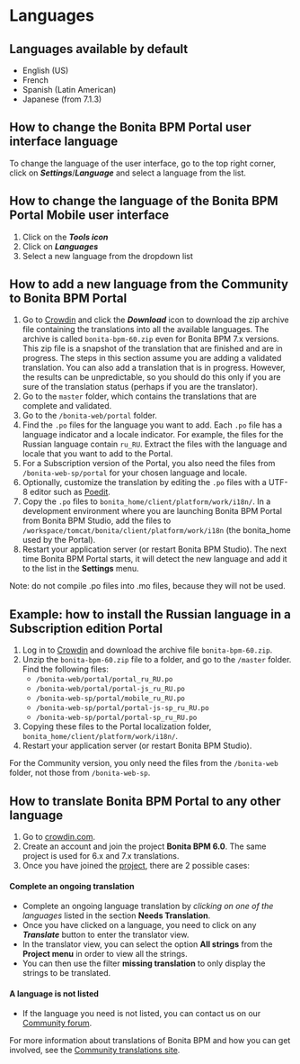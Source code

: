 # Languages

## Languages available by default 

* English (US)
* French
* Spanish (Latin American)
* Japanese (from 7.1.3)

## How to change the Bonita BPM Portal user interface language

To change the language of the user interface, go to the top right corner, click on _**Settings**_/_**Language**_ and select a language from the list.

## How to change the language of the Bonita BPM Portal Mobile user interface

1. Click on the _**Tools icon**_
2. Click on _**Languages**_
3. Select a new language from the dropdown list

## How to add a new language from the Community to Bonita BPM Portal

1. Go to [Crowdin](http://translate.bonitasoft.org/) and click the **_Download_** icon to download the zip archive file containing the translations into all the available languages. 
The archive is called `bonita-bpm-60.zip` even for Bonita BPM 7.x versions.
This zip file is a snapshot of the translation that are finished and are in progress. The steps in this section assume you are adding a validated translation. You can also add a translation that is in progress. However, the results can be unpredictable, so you should do this only if you are sure of the translation status (perhaps if you are the translator). 
2. Go to the `master` folder, which contains the translations that are complete and validated.
3. Go to the `/bonita-web/portal` folder. 
4. Find the `.po` files for the language you want to add. Each `.po` file has a language indicator and a locale indicator. 
For example, the files for the Russian language contain `ru_RU`. Extract the files with the language and locale that you want to add to the Portal.
5. For a Subscription version of the Portal, you also need the files from `/bonita-web-sp/portal` for your chosen language and locale.
6. Optionally, customize the translation by editing the `.po` files with a UTF-8 editor such as [Poedit](https://poedit.net/).
7. Copy the `.po` files to `bonita_home/client/platform/work/i18n/`. 
In a development environment where you are launching Bonita BPM Portal from Bonita BPM Studio, add the files to `/workspace/tomcat/bonita/client/platform/work/i18n` (the bonita\_home used by the Portal).
8. Restart your application server (or restart Bonita BPM Studio). The next time Bonita BPM Portal starts, it will detect the new language and add it to the list in the **Settings** menu.

Note: do not compile .po files into .mo files, because they will not be used.

## Example: how to install the Russian language in a Subscription edition Portal

1. Log in to [Crowdin](http://translate.bonitasoft.org/) and download the archive file `bonita-bpm-60.zip`.
2. Unzip the `bonita-bpm-60.zip` file to a folder, and go to the `/master` folder. Find the following files:
   * `/bonita-web/portal/portal_ru_RU.po`
   * `/bonita-web/portal/portal-js_ru_RU.po`
   * `/bonita-web-sp/portal/mobile_ru_RU.po`
   * `/bonita-web-sp/portal/portal-js-sp_ru_RU.po`
   * `/bonita-web-sp/portal/portal-sp_ru_RU.po`
3. Copying these files to the Portal localization folder, `bonita_home/client/platform/work/i18n/`.
4. Restart your application server (or restart Bonita BPM Studio). 

For the Community version, you only need the files from the `/bonita-web` folder, not those from `/bonita-web-sp`.

## How to translate Bonita BPM Portal to any other language

1. Go to [crowdin.com](https://crowdin.com).
2. Create an account and join the project **Bonita BPM 6.0**. The same project is used for 6.x and 7.x translations.
3. Once you have joined the [project](https://crowdin.com/project/bonita-bpm-60), there are 2 possible cases:

#### Complete an ongoing translation

* Complete an ongoing language translation by _clicking on one of the languages_ listed in the section **Needs Translation**.
* Once you have clicked on a language, you need to click on any _**Translate**_ button to enter the translator view.
* In the translator view, you can select the option **All strings** from the **Project menu** in order to view all the strings.
* You can then use the filter **missing translation** to only display the strings to be translated.

#### A language is not listed

* If the language you need is not listed, you can contact us on our [Community forum](http://legacy.community.bonitasoft.com/groups/community-tools/new-bug-tracker-and-traduction-tools-jira-and-crowdin).

For more information about translations of Bonita BPM and how you can get involved, see the [Community translations site](http://community.bonitasoft.com/contribute/translate).
